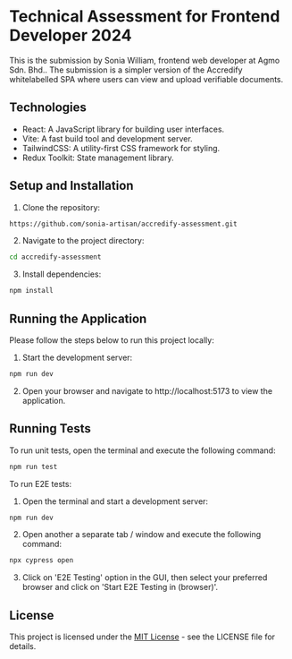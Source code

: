 # Technical Assessment for Frontend Developer 2024

This is the submission by Sonia William, frontend web developer at Agmo Sdn. Bhd.. The submission is a simpler version of the Accredify whitelabelled SPA where users can view and upload verifiable documents.


## Technologies
- React: A JavaScript library for building user interfaces.
- Vite: A fast build tool and development server.
- TailwindCSS: A utility-first CSS framework for styling.
- Redux Toolkit: State management library.


## Setup and Installation
1. Clone the repository:
```bash
https://github.com/sonia-artisan/accredify-assessment.git
```

2. Navigate to the project directory:
```bash
cd accredify-assessment
```

3. Install dependencies:
```bash
npm install
```


## Running the Application
Please follow the steps below to run this project locally:

1. Start the development server:
```bash
npm run dev
```

2. Open your browser and navigate to http://localhost:5173 to view the application.


## Running Tests
To run unit tests, open the terminal and execute the following command:
```bash
npm run test
```

To run E2E tests:
1. Open the terminal and start a development server:
```bash
npm run dev
```

2. Open another a separate tab / window and execute the following command:
```bash
npx cypress open
```

3. Click on 'E2E Testing' option in the GUI, then select your preferred browser and click on 'Start E2E Testing in (browser)'.


## License

This project is licensed under the [MIT License](https://choosealicense.com/licenses/mit/) - see the LICENSE file for details.